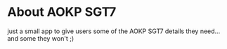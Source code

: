 About AOKP SGT7
===============

just a small app to give users some of the AOKP SGT7 details they need... and some they won't ;)